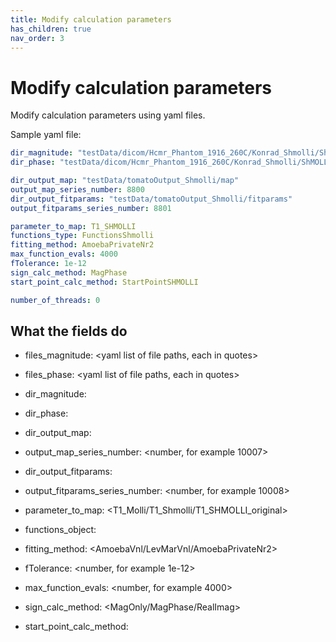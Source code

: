 ```yaml
---
title: Modify calculation parameters
has_children: true
nav_order: 3
---
```


# Modify calculation parameters

Modify calculation parameters using yaml files.

Sample yaml file:

```yaml
dir_magnitude: "testData/dicom/Hcmr_Phantom_1916_260C/Konrad_Shmolli/ShMOLLI_192i_e11_12"
dir_phase: "testData/dicom/Hcmr_Phantom_1916_260C/Konrad_Shmolli/ShMOLLI_192i_e11_13"

dir_output_map: "testData/tomatoOutput_Shmolli/map"
output_map_series_number: 8800
dir_output_fitparams: "testData/tomatoOutput_Shmolli/fitparams"
output_fitparams_series_number: 8801

parameter_to_map: T1_SHMOLLI
functions_type: FunctionsShmolli
fitting_method: AmoebaPrivateNr2
max_function_evals: 4000
fTolerance: 1e-12
sign_calc_method: MagPhase
start_point_calc_method: StartPointSHMOLLI

number_of_threads: 0
```

## What the fields do

* files_magnitude: <yaml list of file paths, each in quotes>
* files_phase: <yaml list of file paths, each in quotes>
* dir_magnitude: <directory path in quites>
* dir_phase: <directory path in quites>
* dir_output_map: <directory path in quites>
* output_map_series_number: <number, for example 10007>
* dir_output_fitparams: <directory path in quites>
* output_fitparams_series_number: <number, for example 10008>

* parameter_to_map: <T1_Molli/T1_Shmolli/T1_SHMOLLI_original>
* functions_object: <FunctionsThreeParams FunctionsTwoParams FunctionsShmolli>
* fitting_method: <AmoebaVnl/LevMarVnl/AmoebaPrivateNr2>
* fTolerance: <number, for example 1e-12>
* max_function_evals: <number, for example 4000>
* sign_calc_method: <MagOnly/MagPhase/RealImag>
* start_point_calc_method: <DefaultThreeParam DefaultTwoParam StartPointSHMOLLI>
